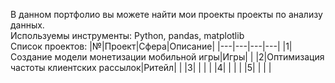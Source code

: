 В данном портфолио вы можете найти мои проекты проекты по анализу данных.<br>
Используемы инструменты: Python, pandas, matplotlib<br>
Список проектов:
|№|Проект|Сфера|Описание|
|---|---|---|---|
|1|Создание модели монетизации мобильной игры|Игры|   |
|2|Оптимизация частоты клиентских рассылок|Ритейл|   |
|3|   |   |   |
|4|   |   |   |
|5|   |   |   |
